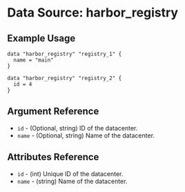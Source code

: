 # Data Source: harbor_registry

## Example Usage

```hcl
data "harbor_registry" "registry_1" {
  name = "main"
}

data "harbor_registry" "registry_2" {
  id = 4
}

```

## Argument Reference

- `id` - (Optional, string) ID of the datacenter.
- `name` - (Optional, string) Name of the datacenter.

## Attributes Reference

- `id` - (int) Unique ID of the datacenter.
- `name` - (string) Name of the datacenter.
